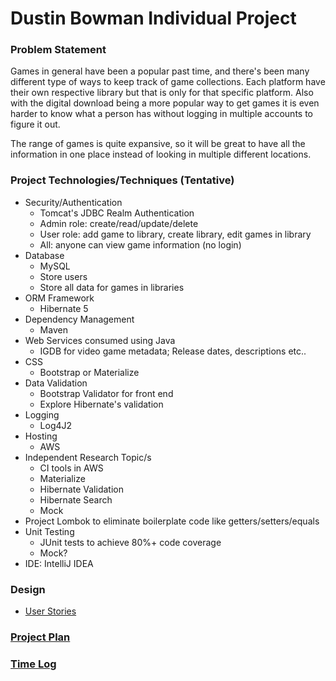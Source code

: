 # Dustin Bowman Individual Project

### Problem Statement
Games in general have been a popular past time, and there's been
many different type of ways to keep track of game collections. Each 
platform have their own respective library but that is only for that specific
platform. Also with the digital download being a more popular way to get games
it is even harder to know what a person has without logging in multiple
accounts to figure it out. 

The range of games is quite expansive, so it will be great to have
all the information in one place instead of looking in multiple different locations.

### Project Technologies/Techniques (Tentative)

* Security/Authentication
  * Tomcat's JDBC Realm Authentication
  * Admin role: create/read/update/delete
  * User role: add game to library, create library, edit games in library
  * All: anyone can view game information (no login)
* Database
  * MySQL
  * Store users
  * Store all data for games in libraries
* ORM Framework
  * Hibernate 5
* Dependency Management
  * Maven
* Web Services consumed using Java
  * IGDB for video game metadata; Release dates, descriptions etc..
* CSS 
  * Bootstrap or Materialize
* Data Validation
  * Bootstrap Validator for front end
  * Explore Hibernate's validation
* Logging
  * Log4J2 
* Hosting
  * AWS
* Independent Research Topic/s
  * CI tools in AWS
  * Materialize
  * Hibernate Validation
  * Hibernate Search
  * Mock
* Project Lombok to eliminate boilerplate code like getters/setters/equals
* Unit Testing
  * JUnit tests to achieve 80%+ code coverage
  * Mock? 
* IDE: IntelliJ IDEA


### Design

* [User Stories](DesignDocuments/userStories.md)


### [Project Plan](ProjectPlan.md)

### [Time Log](DesignDocuments/timeLog.md)